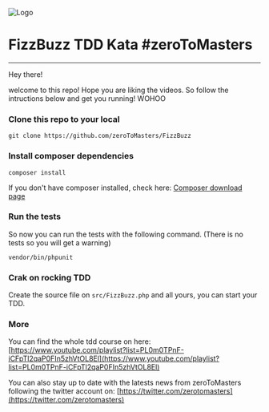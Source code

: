 ![Logo](https://pbs.twimg.com/profile_images/984621084606513158/tTJ83UPU_200x200.jpg)

# FizzBuzz TDD Kata #zeroToMasters

---
Hey there!

welcome to this repo! Hope you are liking the videos. So follow the intructions below and get you running! WOHOO

### Clone this repo to your local

```
git clone https://github.com/zeroToMasters/FizzBuzz
```

### Install composer dependencies
```
composer install
```
If you don't have composer installed, check here: [Composer download page](https://getcomposer.org/download/)

### Run the tests
So now you can run the tests with the following command. (There is no tests so you will get a warning)

```
vendor/bin/phpunit
```

### Crak on rocking TDD
Create the source file on `src/FizzBuzz.php` and all yours, you can start your TDD.


### More

You can find the whole tdd course on here: [https://www.youtube.com/playlist?list=PL0m0TPnF-iCFpTl2qaP0FIn5zhVtOL8El](https://www.youtube.com/playlist?list=PL0m0TPnF-iCFpTl2qaP0FIn5zhVtOL8El)

You can also stay up to date with the latests news from zeroToMasters following the twitter account on: [https://twitter.com/zerotomasters](https://twitter.com/zerotomasters)